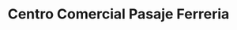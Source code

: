 ---
title: "Centro Comercial Pasaje Ferreria"
url: /cdmx/centro-comercial-pasaje-ferreria/
shop: centro comercial
---